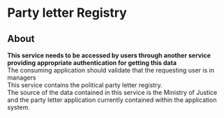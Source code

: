 # Party letter Registry

## About
**This service needs to be accessed by users through another service providing appropriate authentication for getting this data**  
The consuming application should validate that the requesting user is in managers  
This service contains the political party letter registry.  
The source of the data contained in this service is the Ministry of Justice and the party letter application currently contained within the application system.
